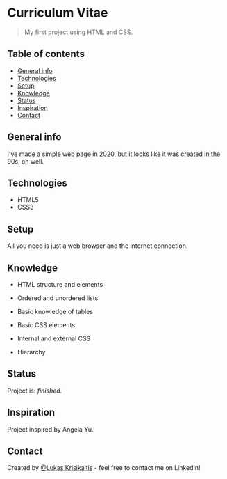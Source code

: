 # Curriculum Vitae

> My first project using HTML and CSS.

## Table of contents
* [General info](#general-info)
* [Technologies](#technologies)
* [Setup](#setup)
* [Knowledge](#knowledge)
* [Status](#status)
* [Inspiration](#inspiration)
* [Contact](#contact)

## General info
I've made a simple web page in 2020, but it looks like it was created in the 90s, oh well.

## Technologies
* HTML5
* CSS3

## Setup
All you need is just a web browser and the internet connection.

## Knowledge
* HTML structure and elements
* Ordered and unordered lists
* Basic knowledge of tables

* Basic CSS elements
* Internal and external CSS
* Hierarchy

## Status
Project is: _finished_.

## Inspiration
Project inspired by Angela Yu.

## Contact
Created by [@Lukas Krisikaitis](https://www.linkedin.com/in/lukas-krisikaitis-44597a1b0/) - feel free to contact me on LinkedIn!
